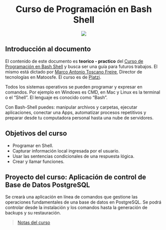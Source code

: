 <div align="center">
    <h1>Curso de Programación en Bash Shell</h1>
    <img src="https://imgur.com/x9fAMAs.png" width="">
</div>

## Introducción al documento

El contenido de este documento es **teorico - practico** del [Curso de Programación en Bash Shell](https://platzi.com/cursos/bash-shell/) y busca ser una guía para futuros trabajos. El mismo está dictado por [Marco Antonio Toscano Freire](https://platzi.com/profes/marco-antonio-toscano-freire-334/), Director de tecnologías en Matoosfe. El curso es de [Platzi](https://platzi.com).

Todos los sistemas operativos se pueden programar y expresar en comandos. Por ejemplo en  Windows es CMD, en Mac y Linux es la terminal o el “Shell”. El lenguaje es conocido como “Bash”.

Con Bash-Shell puedes: manipular archivos y carpetas, ejecutar aplicaciones, conectar una Apps, automatizar procesos repetitivos y preparar desde tu computadora personal hasta una nube de servidores.

## Objetivos del curso

- Programar en Shell.
- Capturar información local ingresada por el usuario.
- Usar las sentencias condicionales de una respuesta lógica.
- Crear y llamar funciones.

## Proyecto del curso: Aplicación de control de Base de Datos PostgreSQL

Se crearà una aplicación en línea de comandos que gestione las operaciones fundamentales de una base de datos en PostgreSQL. Se podrá controlar desde la instalación y los comandos hasta la generación de backups y su restauración.

> [Notas del curso](apuntes.md)